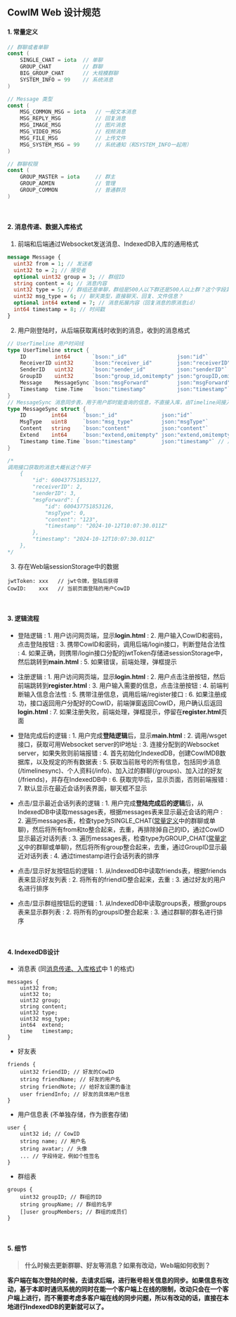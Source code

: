 ## CowIM Web 设计规范
<h4 id="constants">1. 常量定义 </h4>

```go
// 群聊或者单聊
const (
    SINGLE_CHAT = iota  // 单聊
    GROUP_CHAT          // 群聊
    BIG_GROUP_CHAT      // 大规模群聊
    SYSTEM_INFO = 99    // 系统消息
)

// Message 类型
const (
    MSG_COMMON_MSG = iota   // 一般文本消息
    MSG_REPLY_MSG           // 回复消息
    MSG_IMAGE_MSG           // 图片消息
    MSG_VIDEO_MSG           // 视频消息
    MSG_FILE_MSG            // 上传文件
    MSG_SYSTEM_MSG = 99     // 系统通知（和SYSTEM_INFO一起用）
)

// 群聊权限
const (
    GROUP_MASTER = iota     // 群主
    GROUP_ADMIN             // 管理
    GROUP_COMMON            // 普通群员
)
```
<br>

<h4 id="types">2. 消息传递、数据入库格式</h4>

1. 前端和后端通过Websocket发送消息、IndexedDB入库的通用格式

```protobuf
message Message {
  uint32 from = 1; // 发送者
  uint32 to = 2; // 接受者
  optional uint32 group = 3; // 群组ID
  string content = 4; // 消息内容
  uint32 type = 5; // 群组还是单聊，群组是500人以下群还是500人以上群？这个字段其实是冗余的，只是方便后端判断
  uint32 msg_type = 6; // 聊天类型，直接聊天、回复、文件信息？
  optional int64 extend = 7; // 消息拓展内容（回复消息的原消息id）
  int64 timestamp = 8; // 时间戳
}
```

2. 用户刚登陆时，从后端获取离线时收到的消息，收到的消息格式

```go
// UserTimeline 用户时间线
type UserTimeline struct {
    ID         int64       `bson:"_id"                json:"id"`
    ReceiverID uint32      `bson:"receiver_id"        json:"receiverID"`
    SenderID   uint32      `bson:"sender_id"          json:"senderID"`
    GroupID    uint32      `bson:"group_id,omitempty" json:"groupID,omitempty"`
    Message    MessageSync `bson:"msgForward"         json:"msgForward"`
    Timestamp  time.Time   `bson:"timestamp"          json:"timestamp"` // 用于删除过时消息 + 实现Timeline模型(用户消息按时间线排列)
}
// MessageSync 消息同步表，用于用户即时能查询的信息，不直接入库，由Timeline间接入库（做数据冗余）
type MessageSync struct {
    ID        int64     `bson:"_id"              json:"id"`
    MsgType   uint8     `bson:"msg_type"         json:"msgType"`
    Content   string    `bson:"content"          json:"content"`
    Extend    int64     `bson:"extend,omitempty" json:"extend,omitempty"`
    Timestamp time.Time `bson:"timestamp"        json:"timestamp"` // 用于删除过时消息
}

/*
调用接口获取的消息大概长这个样子
    {
        "id": 600437751853127,
        "receiverID": 2,
        "senderID": 3,
        "msgForward": {
            "id": 600437751853126,
            "msgType": 0,
            "content": "123",
            "timestamp": "2024-10-12T10:07:30.011Z"
        },
        "timestamp": "2024-10-12T10:07:30.011Z"
    },
*/
```

3. 存在Web端sessionStorage中的数据

```
jwtToken: xxx   // jwt令牌，登陆后获得
CowID:    xxx   // 当前页面登陆的用户CowID
```

<br>

<h4 id="logic">3. 逻辑流程</h4>

- 登陆逻辑
: 1. 用户访问网页端，显示**login.html**
: 2. 用户输入CowID和密码，点击登陆按钮
: 3. 携带CowID和密码，调用后端/login接口，判断登陆合法性
: 4. 如果正确，则携带/login接口分配的jwtToken存储进sessionStorage中，然后跳转到**main.html**
: 5. 如果错误，前端处理，弹框提示

- 注册逻辑
: 1. 用户访问网页端，显示**login.html**
: 2. 用户点击注册按钮，然后前端跳转到**register.html**
: 3. 用户输入需要的信息，点击注册按钮
: 4. 前端判断输入信息合法性
: 5. 携带注册信息，调用后端/register接口
: 6. 如果注册成功，接口返回用户分配好的CowID，前端弹窗返回CowID，用户确认后返回**login.html**
: 7. 如果注册失败，前端处理，弹框提示，停留在**register.html**页面

- 登陆完成后的逻辑
: 1. 用户完成**登陆逻辑**后，显示**main.html**
: 2. 调用/wsget接口，获取可用Websocket server的IP地址
: 3. 连接分配到的Websocket server，如果失败则前端报错
: 4. 首先初始化IndexedDB，创建CowIMDB数据库，以及规定的所有数据表
: 5. 获取当前账号的所有信息，包括同步消息(/timelinesync)、个人资料(/info)、加入过的群聊(/groups)、加入过的好友(/friends)，并存在IndexedDB中
: 6. 获取完毕后，显示页面，否则前端报错
: 7. 默认显示在最近会话列表界面，聊天框不显示

- 点击/显示最近会话列表的逻辑
: 1. 用户完成**登陆完成后的逻辑**后，从IndexedDB中读取messages表，根据messages表来显示最近会话的用户
: 2. 遍历messages表，检查type为SINGLE_CHAT([常量定义](#constant)中的群聊或单聊)，然后将所有from和to整合起来，去重，再排除掉自己的ID，通过CowID显示最近对话列表
: 3. 遍历messages表，检查type为GROUP_CHAT([常量定义](#constant)中的群聊或单聊)，然后将所有group整合起来，去重，通过GroupID显示最近对话列表
: 4. 通过timestamp进行会话列表的排序

- 点击/显示好友按钮后的逻辑
: 1. 从IndexedDB中读取friends表，根据friends表来显示好友列表
: 2. 将所有的friendID整合起来，去重
: 3. 通过好友的用户名进行排序

- 点击/显示群组按钮后的逻辑
: 1. 从IndexedDB中读取groups表，根据groups表来显示群列表
: 2. 将所有的groupsID整合起来
: 3. 通过群聊的群名进行排序

<br>

<h4 id="db">4. IndexedDB设计</h4>

- 消息表 (同[消息传递、入库格式](#types)中 1 的格式)

```
messages {
    uint32 from;
    uint32 to;
    uint32 group;
    string content;
    uint32 type;
    uint32 msg_type;
    int64  extend;
    time   timestamp;
}
```

- 好友表
```
friends {
    uint32 friendID; // 好友的CowID
    string friendName; // 好友的用户名
    string friendNote; // 给好友设置的备注
    user friendInfo; // 好友的具体用户信息
}
```

- 用户信息表 (不单独存储，作为嵌套存储)
```
user {
    uint32 id; // CowID
    string name; // 用户名
    string avatar; // 头像
    ... // 字段待定，例如个性签名
}
```

- 群组表
```
groups {
    uint32 groupID; // 群组的ID
    string groupName; // 群组的名字
    []user groupMembers; // 群组的成员们
}
```

<br>

<h4 id="details">5. 细节<h4/>

> 什么时候去更新群聊、好友等消息？如果有改动，Web端如何收到？

客户端在每次登陆的时候，去请求后端，进行账号相关信息的同步。如果信息有改动，基于本即时通讯系统的同时在能一个客户端上在线的限制，改动只会在一个客户端上进行，而不需要考虑多客户端在线的同步问题，所以有改动的话，直接在本地进行IndexedDB的更新就可以了。
